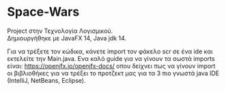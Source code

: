 # Space-Wars
Project στην Τεχνολογία Λογισμικού.\
Δημιουργήθηκε με JavaFX 14, Java jdk 14.

Για να τρέξετε τον κώδικα, κάνετε import τον φάκελο scr σε ένα ide και εκτελείτε την Main.java.
Ενα καλό guide για να γίνουν τα σωστά imports είναι: https://openjfx.io/openjfx-docs/ οπου δείχνει πως να γίνουν import οι βιβλιοθήκες
για να τρέξει το προτζεκτ μας για τα 3 πιο γνωστά java IDE (IntelliJ, NetBeans, Eclipse).
